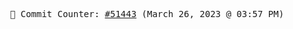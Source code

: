 <p align="center">
    <samp>
        📮 Commit Counter: <a href="https://github.com/Javascript-void0/Javascript-void0/commits/main">#51443</a> (March 26, 2023 @ 03:57 PM)
    </samp>
</p>